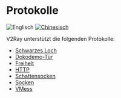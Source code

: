 # Protokolle

![Englisch](../resources/englishc.svg) [![Chinesisch](../resources/chinese.svg)](https://www.v2ray.com/chapter_02/02_protocols.html)

V2Ray unterstützt die folgenden Protokolle:

* [Schwarzes Loch](protocols/blackhole.md)
* [Dokodemo-Tür](protocols/dokodemo.md)
* [Freiheit](protocols/freedom.md)
* [HTTP](protocols/http.md)
* [Schattensocken](protocols/shadowsocks.md)
* [Socken](protocols/socks.md)
* [VMess](protocols/vmess.md)